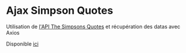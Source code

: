 # Ajax Simpson Quotes

Utilisation de [l'API The Simpsons Quotes](http://simpsons-quotes-api.herokuapp.com/)
et récupération des datas avec Axios

Disponible [ici](https://lola-d.github.io/ajax-simpson-quotes/)